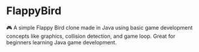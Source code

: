 # FlappyBird
🎮 A simple Flappy Bird clone made in Java using basic game development concepts like graphics, collision detection, and game loop. Great for beginners learning Java game development.

